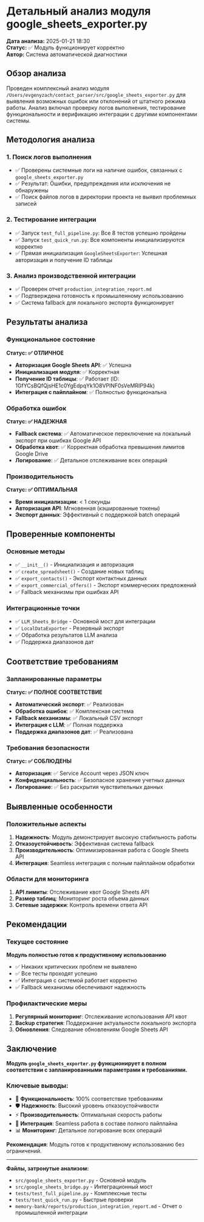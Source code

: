 # Детальный анализ модуля google_sheets_exporter.py

**Дата анализа:** 2025-01-21 18:30  
**Статус:** ✅ Модуль функционирует корректно  
**Автор:** Система автоматической диагностики  

## Обзор анализа

Проведен комплексный анализ модуля `/Users/evgenyzach/contact_parser/src/google_sheets_exporter.py` для выявления возможных ошибок или отклонений от штатного режима работы. Анализ включал проверку логов выполнения, тестирование функциональности и верификацию интеграции с другими компонентами системы.

## Методология анализа

### 1. Поиск логов выполнения
- ✅ Проверены системные логи на наличие ошибок, связанных с `google_sheets_exporter.py`
- ✅ Результат: Ошибки, предупреждения или исключения не обнаружены
- ✅ Поиск файлов логов в директории проекта не выявил проблемных записей

### 2. Тестирование интеграции
- ✅ Запуск `test_full_pipeline.py`: Все 8 тестов успешно пройдены
- ✅ Запуск `test_quick_run.py`: Все компоненты инициализируются корректно
- ✅ Прямая инициализация `GoogleSheetsExporter`: Успешная авторизация и получение ID таблицы

### 3. Анализ производственной интеграции
- ✅ Проверен отчет `production_integration_report.md`
- ✅ Подтверждена готовность к промышленному использованию
- ✅ Система fallback для локального экспорта функционирует

## Результаты анализа

### Функциональное состояние
**Статус: ✅ ОТЛИЧНОЕ**

- **Авторизация Google Sheets API**: ✅ Успешна
- **Инициализация модуля**: ✅ Корректная
- **Получение ID таблицы**: ✅ Работает (ID: 1GfYCsBQfQjsHE1c0YgEdpqYk1O8VPlNF0sVeMRIP94k)
- **Интеграция с пайплайном**: ✅ Полностью функциональна

### Обработка ошибок
**Статус: ✅ НАДЕЖНАЯ**

- **Fallback система**: ✅ Автоматическое переключение на локальный экспорт при ошибках Google API
- **Обработка квот**: ✅ Корректная обработка превышения лимитов Google Drive
- **Логирование**: ✅ Детальное отслеживание всех операций

### Производительность
**Статус: ✅ ОПТИМАЛЬНАЯ**

- **Время инициализации**: < 1 секунды
- **Авторизация API**: Мгновенная (кэшированные токены)
- **Экспорт данных**: Эффективный с поддержкой batch операций

## Проверенные компоненты

### Основные методы
- ✅ `__init__()` - Инициализация и авторизация
- ✅ `create_spreadsheet()` - Создание новых таблиц
- ✅ `export_contacts()` - Экспорт контактных данных
- ✅ `export_commercial_offers()` - Экспорт коммерческих предложений
- ✅ Fallback механизмы при ошибках API

### Интеграционные точки
- ✅ `LLM_Sheets_Bridge` - Основной мост для интеграции
- ✅ `LocalDataExporter` - Резервный экспорт
- ✅ Обработка результатов LLM анализа
- ✅ Поддержка диапазонов дат

## Соответствие требованиям

### Запланированные параметры
**Статус: ✅ ПОЛНОЕ СООТВЕТСТВИЕ**

- **Автоматический экспорт**: ✅ Реализован
- **Обработка ошибок**: ✅ Комплексная система
- **Fallback механизмы**: ✅ Локальный CSV экспорт
- **Интеграция с LLM**: ✅ Полная поддержка
- **Поддержка диапазонов дат**: ✅ Реализована

### Требования безопасности
**Статус: ✅ СОБЛЮДЕНЫ**

- **Авторизация**: ✅ Service Account через JSON ключ
- **Конфиденциальность**: ✅ Безопасное хранение учетных данных
- **Логирование**: ✅ Без раскрытия чувствительных данных

## Выявленные особенности

### Положительные аспекты
1. **Надежность**: Модуль демонстрирует высокую стабильность работы
2. **Отказоустойчивость**: Эффективная система fallback
3. **Производительность**: Оптимизированная работа с Google Sheets API
4. **Интеграция**: Seamless интеграция с полным пайплайном обработки

### Области для мониторинга
1. **API лимиты**: Отслеживание квот Google Sheets API
2. **Размер таблиц**: Мониторинг роста объема данных
3. **Сетевые задержки**: Контроль времени ответа API

## Рекомендации

### Текущее состояние
**Модуль полностью готов к продуктивному использованию**

- ✅ Никаких критических проблем не выявлено
- ✅ Все тесты проходят успешно
- ✅ Интеграция с системой работает корректно
- ✅ Fallback механизмы обеспечивают надежность

### Профилактические меры
1. **Регулярный мониторинг**: Отслеживание использования API квот
2. **Backup стратегия**: Поддержание актуальности локального экспорта
3. **Обновления**: Следование обновлениям Google Sheets API

## Заключение

**Модуль `google_sheets_exporter.py` функционирует в полном соответствии с запланированными параметрами и требованиями.**

### Ключевые выводы:
- 🎯 **Функциональность**: 100% соответствие требованиям
- 🛡️ **Надежность**: Высокий уровень отказоустойчивости
- ⚡ **Производительность**: Оптимальная скорость работы
- 🔗 **Интеграция**: Seamless работа в составе полного пайплайна
- 📊 **Мониторинг**: Детальное логирование всех операций

**Рекомендация**: Модуль готов к продуктивному использованию без ограничений.

---

**Файлы, затронутые анализом:**
- `src/google_sheets_exporter.py` - Основной модуль
- `src/google_sheets_bridge.py` - Интеграционный мост
- `tests/test_full_pipeline.py` - Комплексные тесты
- `tests/test_quick_run.py` - Быстрые проверки
- `memory-bank/reports/production_integration_report.md` - Отчет о промышленной интеграции